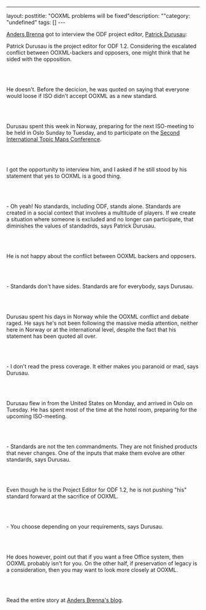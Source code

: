--- 
layout: posttitle: "OOXML problems will be fixed"description: ""category: "undefined" tags: [] --- <p><a href="http://blog.abrenna.com">Anders Brenna</a> got to interview the ODF project editor, <a href="http://durusau.net/">Patrick Durusau</a>:</p><p>Patrick Durusau is the project editor for ODF 1.2. Considering the escalated conflict between OOXML-backers and opposers, one might think that he sided with the opposition.</p><br/><br/><p>He doesn't. Before the decicion, he was quoted on saying that everyone would loose if ISO didn't accept OOXML as a new standard.</p><br/><br/><p>Durusau spent this week in Norway, preparing for the next ISO-meeting to be held in Oslo Sunday to Tuesday, and to participate on the <a href="http://www.topicmaps.com/tmc/conference.jsp?conf=TM2008">Second International Topic Maps Conference</a>.</p><br/><br/><p>I got the opportunity to interview him, and I asked if he still stood by his statement that yes to OOXML is a good thing.</p><br/><br/><p>- Oh yeah! No standards, including ODF, stands alone. Standards are created in a social context that involves a multitude of players. If we create a situation where someone is excluded and no longer can participate, that diminishes the values of standadrds, says Patrick Durusau.</p><br/><br/><p>He is not happy about the conflict between OOXML backers and opposers.</p><br/><br/><p>- Standards don't have sides. Standards are for everybody, says Durusau.</p><br/><br/><p>Durusau spent his days in Norway while the OOXML conflict and debate raged. He says he's not been following the massive media attention, neither here in Norway or at the international level, despite the fact that his statement has been quoted all over.</p><br/><br/><p>- I don't read the press coverage. It either makes you paranoid or mad, says Durusau.</p><br/><br/><p>Durusau flew in from the United States on Monday, and arrived in Oslo on Tuesday. He has spent most of the time at the hotel room, preparing for the upcoming ISO-meeting.</p><br/><br/><p>- Standards are not the ten commandments. They are not finished products that never changes. One of the inputs that make them evolve are other standards, says Durusau.</p><br/><br/><p>Even though he is the Project Editor for ODF 1.2, he is not pushing "his" standard forward at the sacrifice of OOXML.</p><br/><br/><p>- You choose depending on your requirements, says Durusau.</p><br/><br/><p>He does however, point out that if you want a free Office system, then OOXML probably isn't for you. On the other half, if preservation of legacy is a consideration, then you may want to look more closely at OOXML.</p><br/><br/><p>Read the entire story at <a href="http://blog.abrenna.com/odf-project-editor-believes-ooxml-problems-will-be-fixed/">Anders Brenna's blog</a>.</p>